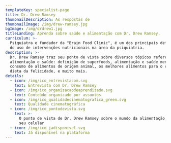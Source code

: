 ```yaml
---
templateKey: specialist-page
title: Dr. Drew Ramsey
thumbnailDescription: As respostas de
thumbnailImage: /img/drew-ramsey.jpg
bgImage: /img/drdrew1.jpg
titleLanding: Aprenda sobre saúde e alimentação com Dr. Drew Ramsey.
curriculum: >-
  Psiquiatra e fundador da "Brain Food Clinic", é um dos principais defensores
  do uso de intervenções nutricionais na área da psiquiatria.
description: >-
  Dr. Drew Ramsey traz seu ponto de vista sobre diversos tópicos referentes à
  alimentação e saúde: definição de superfoods, alimentação e saúde mental,
  consumo de alimentos de origem animal, os melhores alimentos para o cérebro, a
  dieta da felicidade, e muito mais.
details:
  - icon: /img/ico_entrevistacom.svg
    text: Entrevista com Dr. Drew Ramsey
  - icon: /img/ico_organizacaodeaprendizado.svg
    text: Conteúdo organizado por assuntos
  - icon: /img/ico_qualidadecinematografica_green.svg
    text: Qualidade cinematográfica
  - icon: /img/ico_pontodevista.svg
    text: >-
      O ponto de vista de Dr. Drew Ramsey sobre o mundo da alimentação direto no
      seu celular
  - icon: /img/ico_jadisponivel.svg
    text: Já disponível na plataforma
---
```


